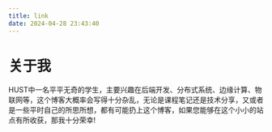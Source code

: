 ```yaml
---
title: link
date: 2024-04-28 23:43:40
---
```


# 关于我
HUST中一名平平无奇的学生，主要兴趣在后端开发、分布式系统、边缘计算、物联网等，这个博客大概率会写得十分杂乱，无论是课程笔记还是技术分享，又或者是一些平时自己的所思所想，都有可能扔上这个博客，如果您能够在这个小小的站点有所收获，那我十分荣幸!

